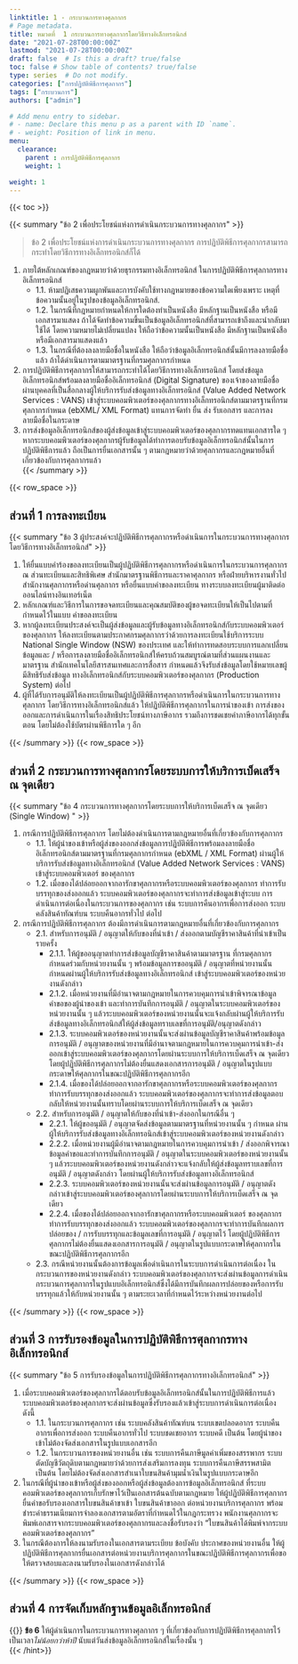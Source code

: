```yaml
---
linktitle: 1 - กระบวนการทางศุลกากร
# Page metadata.
title: หมวดที่  1 กระบวนการทางศุลกากรโดยวิธีทางอิเล็กทรอนิกส์ 
date: "2021-07-28T00:00:00Z"
lastmod: "2021-07-28T00:00:00Z"
draft: false  # Is this a draft? true/false
toc: false # Show table of contents? true/false
type: series  # Do not modify.
categories: ["การปฏิบัติพิธีการศุลกากร"]
tags: ["กระบวนการ"]
authors: ["admin"]

# Add menu entry to sidebar.
# - name: Declare this menu p as a parent with ID `name`.
# - weight: Position of link in menu.
menu:
  clearance:
    parent : การปฏิบัติพิธีการศุลกากร
    weight: 1

weight: 1
---
```


{{< toc >}}

{{< summary "ข้อ 2 เพื่อประโยชน์แห่งการดำเนินกระบวนการทางศุลกากร" >}}

> ข้อ 2 เพื่อประโยชน์แห่งการดำเนินกระบวนการทางศุลกากร  การปฏิบัติพิธีการศุลกากรสามารถกระทำโดยวิธีการทางอิเล็กทรอนิกส์ก็ได้

1.	ภายใต้หลักเกณฑ์ของกฎหมายว่าด้วยธุรกรรมทางอิเล็กทรอนิกส์  ในการปฏิบัติพิธีการศุลกากรทางอิเล็กทรอนิกส์  
    + 1.1.	ห้ามปฏิเสธความผูกพันและการบังคับใช้ทางกฎหมายของข้อความใดเพียงเพราะ เหตุที่ข้อความนั้นอยู่ในรูปของข้อมูลอิเล็กทรอนิกส์.  
    + 1.2.	ในกรณีที่กฎหมายกำหนดให้การใดต้องทำเป็นหนังสือ  มีหลักฐานเป็นหนังสือ   หรือมีเอกสารมาแสดง  ถ้าได้จัดทำข้อความขึ้นเป็นข้อมูลอิเล็กทรอนิกส์ที่สามารถเข้าถึงและนำกลับมาใช้ได้ โดยความหมายไม่เปลี่ยนแปลง  ให้ถือว่าข้อความนั้นเป็นหนังสือ  มีหลักฐานเป็นหนังสือ  หรือมีเอกสารมาแสดงแล้ว   
    + 1.3.	ในกรณีที่ต้องลงลายมือชื่อในหนังสือ  ให้ถือว่าข้อมูลอิเล็กทรอนิกส์นั้นมีการลงลายมือชื่อแล้ว  ถ้าได้ดำเนินการตามมาตรฐานที่กรมศุลกากรกำหนด   
2.	การปฏิบัติพิธีการศุลกากรให้สามารถกระทำได้โดยวิธีการทางอิเล็กทรอนิกส์  โดยส่งข้อมูลอิเล็กทรอนิกส์พร้อมลงลายมือชื่ออิเล็กทรอนิกส์  (Digital  Signature)  ของเจ้าของลายมือชื่อ  ผ่านบุคคลที่เป็นสื่อกลางผู้ให้บริการรับส่งข้อมูลทางอิเล็กทรอนิกส์  (Value  Added  Network  Services  :  VANS)  เข้าสู่ระบบคอมพิวเตอร์ของศุลกากรทางอิเล็กทรอนิกส์ตามมาตรฐานที่กรมศุลกากรกำหนด  (ebXML/  XML  Format)  แทนการจัดทำ  ยื่น  ส่ง  รับเอกสาร  และการลงลายมือชื่อในกระดาษ   
3.	การส่งข้อมูลอิเล็กทรอนิกส์ของผู้ส่งข้อมูลเข้าสู่ระบบคอมพิวเตอร์ของศุลกากรทดแทนเอกสารใด ๆ  หากระบบคอมพิวเตอร์ของศุลกากรผู้รับข้อมูลได้ทำการตอบรับข้อมูลอิเล็กทรอนิกส์นั้นในการปฏิบัติพิธีการแล้ว  ถือเป็นการยื่นเอกสารนั้น  ๆ  ตามกฎหมายว่าด้วยศุลกากรและกฎหมายอื่นที่เกี่ยวข้องกับการศุลกากรแล้ว   
{{< /summary >}}

{{< row_space >}}
## ส่วนที่ 1 การลงทะเบียน


{{< summary "ข้อ 3 ผู้ประสงค์จะปฏิบัติพิธีการศุลกากรหรือดำเนินการในกระบวนการทางศุลกากร โดยวิธีการทางอิเล็กทรอนิกส์" >}}


1.	ให้ยื่นแบบคำร้องขอลงทะเบียนเป็นผู้ปฏิบัติพิธีการศุลกากรหรือดำเนินการในกระบวนการศุลกากร  ณ  ส่วนทะเบียนและสิทธิพิเศษ  สำนักมาตรฐานพิธีการและราคาศุลกากร  หรือฝ่ายบริหารงานทั่วไป  สำนักงานศุลกากรหรือด่านศุลกากร  หรือยื่นแบบคำขอลงทะเบียน ทางระบบลงทะเบียนผู้มาติดต่อออนไลน์ทางอินเทอร์เน็ต 
2.	หลักเกณฑ์และวิธีการในการขอจดทะเบียนและคุณสมบัติของผู้ขอจดทะเบียนให้เป็นไปตามที่กำหนดไว้ในแบบ คำขอลงทะเบียน 
3.	หากผู้ลงทะเบียนประสงค์จะเป็นผู้ส่งข้อมูลและผู้รับข้อมูลทางอิเล็กทรอนิกส์กับระบบคอมพิวเตอร์ของศุลกากร  ให้ลงทะเบียนตามประกาศกรมศุลกากรว่าด้วยการลงทะเบียนใช้บริการระบบ  National  Single  Window  (NSW)  ของประเทศ  และให้ทำการทดสอบระบบการแลกเปลี่ยนข้อมูลและ / หรือการลงลายมือชื่ออิเล็กทรอนิกส์ให้ครบถ้วนสมบูรณ์ตามที่ส่วนแผนงานและมาตรฐาน สำนักเทคโนโลยีสารสนเทศและการสื่อสาร  กำหนดแล้วจึงรับส่งข้อมูลโดยใช้หมายเลขผู้มีสิทธิรับส่งข้อมูล ทางอิเล็กทรอนิกส์กับระบบคอมพิวเตอร์ของศุลกากร  (Production  System)  ต่อไป 
4.	ผู้ที่ได้รับการอนุมัติให้ลงทะเบียนเป็นผู้ปฏิบัติพิธีการศุลกากรหรือดำเนินการในกระบวนการทางศุลกากร โดยวิธีการทางอิเล็กทรอนิกส์แล้ว  ให้ปฏิบัติพิธีการศุลกากรในการนำของเข้า  การส่งของออกและการดำเนินการในเรื่องสิทธิประโยชน์ทางภาษีอากร  รวมถึงการชดเชยค่าภาษีอากรได้ทุกขั้นตอน  โดยไม่ต้องใช้บัตรผ่านพิธีการใด ๆ  อีก


{{< /summary >}}
{{< row_space >}}
## ส่วนที่  2 กระบวนการทางศุลกากรโดยระบบการให้บริการเบ็ดเสร็จ  ณ  จุดเดียว  

{{< summary "ข้อ 4 กระบวนการทางศุลกากรโดยระบบการให้บริการเบ็ดเสร็จ  ณ  จุดเดียว  (Single  Window) " >}}

1.	กรณีการปฏิบัติพิธีการศุลกากร  โดยไม่ต้องดำเนินการตามกฎหมายอื่นที่เกี่ยวข้องกับการศุลกากร   
    + 1.1.	ให้ผู้นำของเข้าหรือผู้ส่งของออกส่งข้อมูลการปฏิบัติพิธีการพร้อมลงลายมือชื่อ อิเล็กทรอนิกส์ตามมาตรฐานที่กรมศุลกากรกำหนด  (ebXML  /  XML  Format)  ผ่านผู้ให้บริการรับส่งข้อมูลทางอิเล็กทรอนิกส์  (Value  Added  Network  Services  :  VANS)  เข้าสู่ระบบคอมพิวเตอร์ ของศุลกากร   
    + 1.2.	เมื่อของได้ปล่อยออกจากอารักขาศุลกากรหรือระบบคอมพิวเตอร์ของศุลกากร ทำการรับบรรทุกของส่งออกแล้ว  ระบบคอมพิวเตอร์ของศุลกากรจะทำการส่งข้อมูลเข้าสู่ระบบ การดำเนินการต่อเนื่องในกระบวนการของศุลกากร  เช่น  ระบบการคืนอากรเพื่อการส่งออก   ระบบคลังสินค้าทัณฑ์บน  ระบบคืนอากรทั่วไป  ต่อไป   
2.	กรณีการปฏิบัติพิธีการศุลกากร  ต้องมีการดำเนินการตามกฎหมายอื่นที่เกี่ยวข้องกับการศุลกากร   
    + 2.1.	สำหรับการอนุมัติ / อนุญาตให้กับของที่นำเข้า / ส่งออกตามบัญชีราคาสินค้าที่นำเข้าเป็นรายครั้ง   
        * 2.1.1.	ให้ผู้ขออนุญาตทำการส่งข้อมูลบัญชีราคาสินค้าตามมาตรฐาน ที่กรมศุลกากรกำหนดร่วมกับหน่วยงานนั้น ๆ  พร้อมข้อมูลการขออนุมัติ / อนุญาตที่หน่วยงานนั้น กำหนดผ่านผู้ให้บริการรับส่งข้อมูลทางอิเล็กทรอนิกส์  เข้าสู่ระบบคอมพิวเตอร์ของหน่วยงานดังกล่าว   
        * 2.1.2.	เมื่อหน่วยงานที่มีอำนาจตามกฎหมายในการควบคุมการนำเข้าพิจารณาข้อมูลคำขอของผู้นำของเข้า  และทำการบันทึกการอนุมัติ / อนุญาตในระบบคอมพิวเตอร์ของหน่วยงานนั้น ๆ  แล้วระบบคอมพิวเตอร์ของหน่วยงานนั้นจะแจ้งกลับผ่านผู้ให้บริการรับส่งข้อมูลทางอิเล็กทรอนิกส์ให้ผู้ส่งข้อมูลทราบเลขที่การอนุมัติ/อนุญาตดังกล่าว   
        * 2.1.3.	ระบบคอมพิวเตอร์ของหน่วยงานนั้นจะส่งผ่านข้อมูลบัญชีราคาสินค้าพร้อมข้อมูลการอนุมัติ / อนุญาตของหน่วยงานที่มีอำนาจตามกฎหมายในการควบคุมการนำเข้า-ส่งออกเข้าสู่ระบบคอมพิวเตอร์ของศุลกากรโดยผ่านระบบการให้บริการเบ็ดเสร็จ  ณ  จุดเดียว  โดยผู้ปฏิบัติพิธีการศุลกากรไม่ต้องยื่นแสดงเอกสารการอนุมัติ / อนุญาตในรูปแบบกระดาษให้ศุลกากรในขณะปฏิบัติพิธีการศุลกากรอีก   
        * 2.1.4.	เมื่อของได้ปล่อยออกจากอารักขาศุลกากรหรือระบบคอมพิวเตอร์ของศุลกากรทำการรับบรรทุกของส่งออกแล้ว  ระบบคอมพิวเตอร์ของศุลกากรจะทำการส่งข้อมูลตอบกลับให้หน่วยงานนั้นทราบโดยผ่านระบบการให้บริการเบ็ดเสร็จ  ณ  จุดเดียว   
    + 2.2.	 สำหรับการอนุมัติ / อนุญาตให้กับของที่นำเข้า-ส่งออกในกรณีอื่น ๆ 
        * 2.2.1.	ให้ผู้ขออนุมัติ / อนุญาตจัดส่งข้อมูลตามมาตรฐานที่หน่วยงานนั้น ๆ  กำหนด  ผ่านผู้ให้บริการรับส่งข้อมูลทางอิเล็กทรอนิกส์เข้าสู่ระบบคอมพิวเตอร์ของหน่วยงานดังกล่าว 
        * 2.2.2.	เมื่อหน่วยงานผู้มีอำนาจตามกฎหมายในการควบคุมการนำเข้า / ส่งออกพิจารณาข้อมูลคำขอและทำการบันทึกการอนุมัติ / อนุญาตในระบบคอมพิวเตอร์ของหน่วยงานนั้น ๆ  แล้วระบบคอมพิวเตอร์ของหน่วยงานดังกล่าวจะแจ้งกลับให้ผู้ส่งข้อมูลทราบเลขที่การอนุมัติ / อนุญาตดังกล่าว โดยผ่านผู้ให้บริการรับส่งข้อมูลทางอิเล็กทรอนิกส์ 
        * 2.2.3.	ระบบคอมพิวเตอร์ของหน่วยงานนั้นจะส่งผ่านข้อมูลการอนุมัติ / อนุญาตดังกล่าวเข้าสู่ระบบคอมพิวเตอร์ของศุลกากรโดยผ่านระบบการให้บริการเบ็ดเสร็จ  ณ  จุดเดียว 
        * 2.2.4.	เมื่อของได้ปล่อยออกจากอารักขาศุลกากรหรือระบบคอมพิวเตอร์ ของศุลกากรทำการรับบรรทุกของส่งออกแล้ว  ระบบคอมพิวเตอร์ของศุลกากรจะทำการบันทึกผลการปล่อยของ / การรับบรรทุกและข้อมูลเลขที่การอนุมัติ / อนุญาตไว้  โดยผู้ปฏิบัติพิธีการศุลกากรไม่ต้องยื่นแสดงเอกสารการอนุมัติ / อนุญาตในรูปแบบกระดาษให้ศุลกากรในขณะปฏิบัติพิธีการศุลกากรอีก 
    + 2.3.	กรณีหน่วยงานนั้นต้องการข้อมูลเพื่อดำเนินการในระบบการดำเนินการต่อเนื่อง ในกระบวนการของหน่วยงานดังกล่าว  ระบบคอมพิวเตอร์ของศุลกากรจะส่งผ่านข้อมูลการดำเนินกระบวนการศุลกากรในรูปแบบอิเล็กทรอนิกส์ซึ่งได้มีการบันทึกผลการปล่อยของหรือการรับบรรทุกแล้วให้กับหน่วยงานนั้น ๆ  ตามระยะเวลาที่กำหนดไว้ระหว่างหน่วยงานต่อไป



{{< /summary >}}
{{< row_space >}}
## ส่วนที่  3 การรับรองข้อมูลในการปฏิบัติพิธีการศุลกากรทางอิเล็กทรอนิกส์  

{{< summary "ข้อ 5 การรับรองข้อมูลในการปฏิบัติพิธีการศุลกากรทางอิเล็กทรอนิกส์" >}}

1.	เมื่อระบบคอมพิวเตอร์ของศุลกากรได้ตอบรับข้อมูลอิเล็กทรอนิกส์นั้นในการปฏิบัติพิธีการแล้ว  ระบบคอมพิวเตอร์ของศุลกากรจะส่งผ่านข้อมูลซึ่งรับรองแล้วเข้าสู่ระบบการดำเนินการต่อเนื่อง  ดังนี้ 
    + 1.1.	ในกระบวนการศุลกากร  เช่น  ระบบคลังสินค้าทัณฑ์บน  ระบบเขตปลอดอากร  ระบบคืนอากรเพื่อการส่งออก  ระบบคืนอากรทั่วไป  ระบบชดเชยอากร  ระบบคดี  เป็นต้น  โดยผู้นำของเข้าไม่ต้องจัดส่งเอกสารในรูปแบบเอกสารอีก 
    + 1.2.	ในกระบวนการของหน่วยงานอื่น  เช่น  ระบบการคืนภาษีมูลค่าเพิ่มของสรรพากร  ระบบตัดบัญชีวัตถุดิบตามกฎหมายว่าด้วยการส่งเสริมการลงทุน  ระบบการคืนภาษีสรรพสามิต  เป็นต้น  โดยไม่ต้องจัดส่งเอกสารสำเนาใบขนสินค้ามุมน้ำเงินในรูปแบบกระดาษอีก 
2.	ในกรณีที่ผู้นำของเข้าหรือผู้ส่งของออกหรือผู้ส่งข้อมูลต้องการข้อมูลอิเล็กทรอนิกส์ ที่ระบบคอมพิวเตอร์ของศุลกากรเก็บรักษาไว้เป็นเอกสารต้นฉบับตามกฎหมาย  ให้ผู้ปฏิบัติพิธีการศุลกากร ยื่นคำขอรับรองเอกสารใบขนสินค้าขาเข้า  ใบขนสินค้าขาออก  ต่อหน่วยงานบริการศุลกากร  พร้อมชำระค่าธรรมเนียมการจำลองเอกสารตามอัตราที่กำหนดไว้ในกฎกระทรวง  พนักงานศุลกากรจะพิมพ์เอกสารจากระบบคอมพิวเตอร์ของศุลกากรและลงชื่อรับรองว่า  “ใบขนสินค้าได้พิมพ์จากระบบคอมพิวเตอร์ของศุลกากร”   
3.	ในกรณีต้องการให้ลงนามรับรองในเอกสารตามระเบียบ  ข้อบังคับ  ประกาศของหน่วยงานอื่น  ให้ผู้ปฏิบัติพิธีการศุลกากรยื่นเอกสารต่อหน่วยงานบริการศุลกากรในขณะปฏิบัติพิธีการศุลกากรเพื่อขอให้ตรวจสอบและลงนามรับรองในเอกสารดังกล่าวได้ 


{{< /summary >}}
{{< row_space >}}
## ส่วนที่  4 การจัดเก็บหลักฐานข้อมูลอิเล็กทรอนิกส์  
{{<hint warning>}}
 **ข้อ 6** ให้ผู้ดำเนินการในกระบวนการทางศุลกากร  ๆ ที่เกี่ยวข้องกับการปฏิบัติพิธีการศุลกากรไว้  เป็นเวลา*ไม่น้อยกว่าห้าปี* นับแต่วันส่งข้อมูลอิเล็กทรอนิกส์ในเรื่องนั้น ๆ    
{{< /hint>}}



